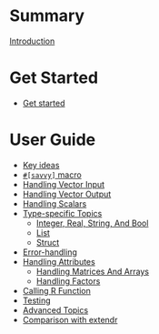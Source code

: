 # Summary

[Introduction](./00_intro.md)

# Get Started

- [Get started](./01_get_started.md)

# User Guide

- [Key ideas](./02_key_ideas.md)
- [`#[savvy]` macro](./03_savvy_macro.md)
- [Handling Vector Input](./04_input.md)
- [Handling Vector Output](./05_output.md)
- [Handling Scalars](./06_scalar.md)
- [Type-specific Topics]()
    - [Integer, Real, String, And Bool](./08_atomic_types.md)
    - [List](./09_list.md)
    - [Struct](./10_struct.md)
- [Error-handling](./11_error.md)
- [Handling Attributes](./12_attributes.md)
    - [Handling Matrices And Arrays](./13_matrix.md)
    - [Handling Factors](./14_factor.md)
- [Calling R Function]()
- [Testing]()
- [Advanced Topics](./advanced_topics.md)
- [Comparison with extendr](./extendr.md)
